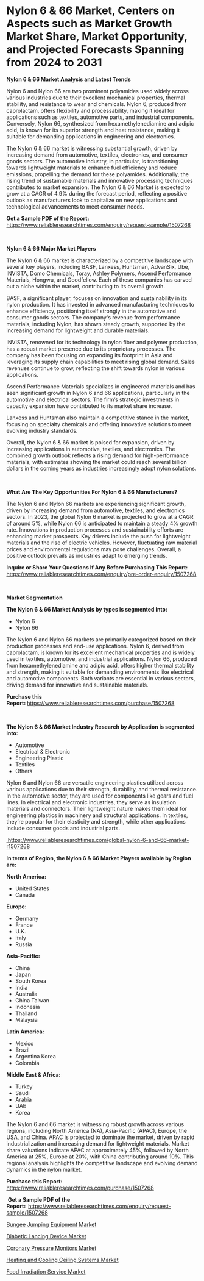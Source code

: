 <p><h1>Nylon 6 & 66 Market, Centers on Aspects such as Market Growth Market Share, Market Opportunity, and Projected Forecasts Spanning from 2024 to 2031</h1></p><p><strong>Nylon 6 & 66 Market Analysis and Latest Trends</strong></p>
<p><p>Nylon 6 and Nylon 66 are two prominent polyamides used widely across various industries due to their excellent mechanical properties, thermal stability, and resistance to wear and chemicals. Nylon 6, produced from caprolactam, offers flexibility and processability, making it ideal for applications such as textiles, automotive parts, and industrial components. Conversely, Nylon 66, synthesized from hexamethylenediamine and adipic acid, is known for its superior strength and heat resistance, making it suitable for demanding applications in engineering and electronics.</p><p>The Nylon 6 & 66 market is witnessing substantial growth, driven by increasing demand from automotive, textiles, electronics, and consumer goods sectors. The automotive industry, in particular, is transitioning towards lightweight materials to enhance fuel efficiency and reduce emissions, propelling the demand for these polyamides. Additionally, the rising trend of sustainable materials and innovative processing techniques contributes to market expansion. The Nylon 6 & 66 Market is expected to grow at a CAGR of 4.9% during the forecast period, reflecting a positive outlook as manufacturers look to capitalize on new applications and technological advancements to meet consumer needs.</p></p>
<p><strong>Get a Sample PDF of the Report:&nbsp;</strong> <a href="https://www.reliableresearchtimes.com/enquiry/request-sample/1507268">https://www.reliableresearchtimes.com/enquiry/request-sample/1507268</a></p>
<p>&nbsp;</p>
<p><strong>Nylon 6 & 66 Major Market Players</strong></p>
<p><p>The Nylon 6 & 66 market is characterized by a competitive landscape with several key players, including BASF, Lanxess, Huntsman, AdvanSix, Ube, INVISTA, Domo Chemicals, Toray, Ashley Polymers, Ascend Performance Materials, Hongwu, and Goodfellow. Each of these companies has carved out a niche within the market, contributing to its overall growth.</p><p>BASF, a significant player, focuses on innovation and sustainability in its nylon production. It has invested in advanced manufacturing techniques to enhance efficiency, positioning itself strongly in the automotive and consumer goods sectors. The company's revenue from performance materials, including Nylon, has shown steady growth, supported by the increasing demand for lightweight and durable materials.</p><p>INVISTA, renowned for its technology in nylon fiber and polymer production, has a robust market presence due to its proprietary processes. The company has been focusing on expanding its footprint in Asia and leveraging its supply chain capabilities to meet rising global demand. Sales revenues continue to grow, reflecting the shift towards nylon in various applications.</p><p>Ascend Performance Materials specializes in engineered materials and has seen significant growth in Nylon 6 and 66 applications, particularly in the automotive and electrical sectors. The firm’s strategic investments in capacity expansion have contributed to its market share increase.</p><p>Lanxess and Huntsman also maintain a competitive stance in the market, focusing on specialty chemicals and offering innovative solutions to meet evolving industry standards.</p><p>Overall, the Nylon 6 & 66 market is poised for expansion, driven by increasing applications in automotive, textiles, and electronics. The combined growth outlook reflects a rising demand for high-performance materials, with estimates showing the market could reach several billion dollars in the coming years as industries increasingly adopt nylon solutions.</p></p>
<p>&nbsp;</p>
<p><strong>What Are The Key Opportunities For Nylon 6 & 66 Manufacturers?</strong></p>
<p><p>The Nylon 6 and Nylon 66 markets are experiencing significant growth, driven by increasing demand from automotive, textiles, and electronics sectors. In 2023, the global Nylon 6 market is projected to grow at a CAGR of around 5%, while Nylon 66 is anticipated to maintain a steady 4% growth rate. Innovations in production processes and sustainability efforts are enhancing market prospects. Key drivers include the push for lightweight materials and the rise of electric vehicles. However, fluctuating raw material prices and environmental regulations may pose challenges. Overall, a positive outlook prevails as industries adapt to emerging trends.</p></p>
<p><strong>Inquire or Share Your Questions If Any Before Purchasing This Report:</strong> <a href="https://www.reliableresearchtimes.com/enquiry/pre-order-enquiry/1507268">https://www.reliableresearchtimes.com/enquiry/pre-order-enquiry/1507268</a></p>
<p>&nbsp;</p>
<p><strong>Market Segmentation</strong></p>
<p><strong>The Nylon 6 & 66 Market Analysis by types is segmented into:</strong></p>
<p><ul><li>Nylon 6</li><li>Nylon 66</li></ul></p>
<p><p>The Nylon 6 and Nylon 66 markets are primarily categorized based on their production processes and end-use applications. Nylon 6, derived from caprolactam, is known for its excellent mechanical properties and is widely used in textiles, automotive, and industrial applications. Nylon 66, produced from hexamethylenediamine and adipic acid, offers higher thermal stability and strength, making it suitable for demanding environments like electrical and automotive components. Both variants are essential in various sectors, driving demand for innovative and sustainable materials.</p></p>
<p><strong>Purchase this Report:&nbsp;</strong><a href="https://www.reliableresearchtimes.com/purchase/1507268">https://www.reliableresearchtimes.com/purchase/1507268</a></p>
<p>&nbsp;</p>
<p><strong>The Nylon 6 & 66 Market Industry Research by Application is segmented into:</strong></p>
<p><ul><li>Automotive</li><li>Electrical & Electronic</li><li>Engineering Plastic</li><li>Textiles</li><li>Others</li></ul></p>
<p><p>Nylon 6 and Nylon 66 are versatile engineering plastics utilized across various applications due to their strength, durability, and thermal resistance. In the automotive sector, they are used for components like gears and fuel lines. In electrical and electronic industries, they serve as insulation materials and connectors. Their lightweight nature makes them ideal for engineering plastics in machinery and structural applications. In textiles, they’re popular for their elasticity and strength, while other applications include consumer goods and industrial parts.</p></p>
<p><a href="https://www.reliableresearchtimes.com/global-nylon-6-and-66-market-r1507268">&nbsp;https://www.reliableresearchtimes.com/global-nylon-6-and-66-market-r1507268</a></p>
<p><strong>In terms of Region, the Nylon 6 & 66 Market Players available by Region are:</strong></p>
<p>
    <p> <strong> North America: </strong>
        <ul>
            <li>United States</li>
            <li>Canada</li>
        </ul>
        </p> 
    <p> <strong> Europe: </strong>
        <ul>
            <li>Germany</li>
            <li>France</li>
            <li>U.K.</li>
            <li>Italy</li>
            <li>Russia</li>
        </ul>
        </p> 
    <p> <strong> Asia-Pacific: </strong>
        <ul>
            <li>China</li>
            <li>Japan</li>
            <li>South Korea</li>
            <li>India</li>
            <li>Australia</li>
            <li>China Taiwan</li>
            <li>Indonesia</li>
            <li>Thailand</li>
            <li>Malaysia</li>
        </ul>
        </p> 
    <p> <strong> Latin America: </strong>
        <ul>
            <li>Mexico</li>
            <li>Brazil</li>
            <li>Argentina Korea</li>
            <li>Colombia</li>
        </ul>
        </p> 
    <p> <strong> Middle East & Africa: </strong>
        <ul>
            <li>Turkey</li>
            <li>Saudi</li>
            <li>Arabia</li>
            <li>UAE</li>
            <li>Korea</li>
        </ul>
    </p>
    </p>
<p><p>The Nylon 6 and 66 market is witnessing robust growth across various regions, including North America (NA), Asia-Pacific (APAC), Europe, the USA, and China. APAC is projected to dominate the market, driven by rapid industrialization and increasing demand for lightweight materials. Market share valuations indicate APAC at approximately 45%, followed by North America at 25%, Europe at 20%, with China contributing around 10%. This regional analysis highlights the competitive landscape and evolving demand dynamics in the nylon market.</p></p>
<p><strong>Purchase this Report: </strong><a href="https://www.reliableresearchtimes.com/purchase/1507268">https://www.reliableresearchtimes.com/purchase/1507268</a></p>
<p>&nbsp;<strong>Get a Sample PDF of the Report:&nbsp;&nbsp;</strong><a href="https://www.reliableresearchtimes.com/enquiry/request-sample/1507268">https://www.reliableresearchtimes.com/enquiry/request-sample/1507268</a></p>
<p><strong></strong></p>
<p><p><a href="https://issuu.com/reportprime-2/docs/bungee-jumping-equipment-market-siz_dc51c1d68f1030">Bungee Jumping Equipment Market</a></p><p><a href="https://www.linkedin.com/pulse/diabetic-lancing-device-market-size-share-analysis-growth-nyqve?trackingId=EYrhXYR7RuSeW1eP6ZzyWQ%3D%3D">Diabetic Lancing Device Market</a></p><p><a href="https://www.linkedin.com/pulse/driving-factors-behind-coronary-pressure-monitors-market-x9zce?trackingId=LYwG720GSQOEWfRK7d8JJQ%3D%3D">Coronary Pressure Monitors Market</a></p><p><a href="https://medium.com/@h.l.spriggs/charting-the-future-comprehensive-analysis-of-the-global-heating-and-cooling-ceiling-systems-c2ea1061726a?postPublishedType=repub">Heating and Cooling Ceiling Systems Market</a></p><p><a href="https://medium.com/@h.l.spriggs/food-irradiation-service-industry-sector-new-technologies-and-market-impact-forecasted-for-period-3ff5884bc833">Food Irradiation Service Market</a></p></p>